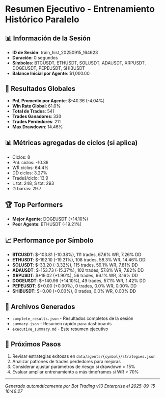 # Resumen Ejecutivo - Entrenamiento Histórico Paralelo

## 📊 Información de la Sesión
- **ID de Sesión**: train_hist_20250915_164623
- **Duración**: 0 segundos
- **Símbolos**: BTCUSDT, ETHUSDT, SOLUSDT, ADAUSDT, XRPUSDT, DOGEUSDT, PEPEUSDT, SHIBUSDT
- **Balance Inicial por Agente**: $1,000.00

## 🎯 Resultados Globales
- **PnL Promedio por Agente**: $-40.36 (-4.04%)
- **Win Rate Global**: 61.0%
- **Total de Trades**: 541
- **Trades Ganadores**: 330
- **Trades Perdedores**: 211
- **Max Drawdown**: 14.46%

## 📊 Métricas agregadas de ciclos (si aplica)
- Ciclos: 8
- PnL̄ ciclos: -10.39
- WR̄ ciclos: 64.4%
- DD̄ ciclos: 3.27%
- Trades̄/ciclo: 13.9
- L tot: 248, S tot: 293
- ⏱̄ barras: 29.7


## 🏆 Top Performers
- **Mejor Agente**: DOGEUSDT (+14.10%)
- **Peor Agente**: ETHUSDT (-19.21%)

## 📈 Performance por Símbolo
- **BTCUSDT**: $-103.81 (-10.38%), 111 trades, 67.6% WR, 7.26% DD
- **ETHUSDT**: $-192.10 (-19.21%), 108 trades, 58.3% WR, 14.46% DD
- **SOLUSDT**: $-33.20 (-3.32%), 115 trades, 59.1% WR, 7.81% DD
- **ADAUSDT**: $-153.73 (-15.37%), 102 trades, 57.8% WR, 7.82% DD
- **XRPUSDT**: $+19.02 (+1.90%), 56 trades, 66.1% WR, 3.16% DD
- **DOGEUSDT**: $+140.96 (+14.10%), 49 trades, 57.1% WR, 1.42% DD
- **PEPEUSDT**: $+0.00 (+0.00%), 0 trades, 0.0% WR, 0.00% DD
- **SHIBUSDT**: $+0.00 (+0.00%), 0 trades, 0.0% WR, 0.00% DD

## 📁 Archivos Generados
- `complete_results.json` - Resultados completos de la sesión
- `summary.json` - Resumen rápido para dashboards
- `executive_summary.md` - Este resumen ejecutivo

## 🎯 Próximos Pasos
1. Revisar estrategias exitosas en `data/agents/{symbol}/strategies.json`
2. Analizar patrones de trades perdedores para mejoras
3. Considerar ajustar parámetros de riesgo si drawdown > 15%
4. Evaluar ampliar entrenamiento a más timeframes si WR > 70%

---
*Generado automáticamente por Bot Trading v10 Enterprise el 2025-09-15 16:46:27*
